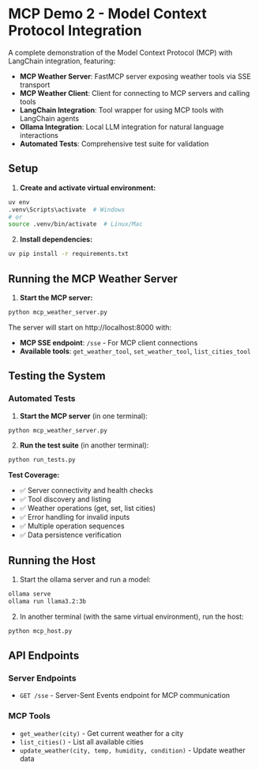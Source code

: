 # MCP Demo 2 - Model Context Protocol Integration

A complete demonstration of the Model Context Protocol (MCP) with LangChain integration, featuring:
- **MCP Weather Server**: FastMCP server exposing weather tools via SSE transport
- **MCP Weather Client**: Client for connecting to MCP servers and calling tools
- **LangChain Integration**: Tool wrapper for using MCP tools with LangChain agents
- **Ollama Integration**: Local LLM integration for natural language interactions
- **Automated Tests**: Comprehensive test suite for validation

## Setup

1. **Create and activate virtual environment:**
```bash
uv env
.venv\Scripts\activate  # Windows
# or
source .venv/bin/activate  # Linux/Mac
```

2. **Install dependencies:**
```bash
uv pip install -r requirements.txt
```

## Running the MCP Weather Server

1. **Start the MCP server:**
```bash
python mcp_weather_server.py
```

The server will start on http://localhost:8000 with:
- **MCP SSE endpoint**: `/sse` - For MCP client connections
- **Available tools**: `get_weather_tool`, `set_weather_tool`, `list_cities_tool`

## Testing the System

### Automated Tests

1. **Start the MCP server** (in one terminal):
```bash
python mcp_weather_server.py
```

2. **Run the test suite** (in another terminal):
```bash
python run_tests.py
```

**Test Coverage:**
- ✅ Server connectivity and health checks
- ✅ Tool discovery and listing
- ✅ Weather operations (get, set, list cities)
- ✅ Error handling for invalid inputs
- ✅ Multiple operation sequences
- ✅ Data persistence verification

## Running the Host

1. Start the ollama server and run a model:
```bash
ollama serve
ollama run llama3.2:3b
```

2. In another terminal (with the same virtual environment), run the host:
```bash
python mcp_host.py
```

## API Endpoints

### Server Endpoints
- `GET /sse` - Server-Sent Events endpoint for MCP communication

### MCP Tools
- `get_weather(city)` - Get current weather for a city
- `list_cities()` - List all available cities
- `update_weather(city, temp, humidity, condition)` - Update weather data
